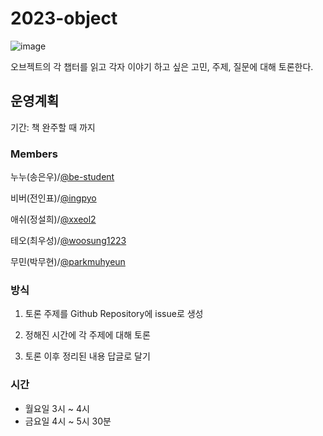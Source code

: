 # 2023-object

![image](https://user-images.githubusercontent.com/76938931/224477975-7d28878b-5c7e-4d35-be67-eb62eb167e28.png)


오브젝트의 각 챕터를 읽고 각자 이야기 하고 싶은 고민, 주제, 질문에 대해 토론한다.

## 운영계획

기간: 책 완주할 때 까지

### Members

누누(송은우)/[@be-student](https://github.com/be-student)

비버(전인표)/[@ingpyo](https://github.com/ingpyo)

애쉬(정설희)/[@xxeol2](https://github.com/xxeol2)

테오(최우성)/[@woosung1223](https://github.com/woosung1223)

무민(박무현)/[@parkmuhyeun](https://github.com/parkmuhyeun)

### 방식

1. 토론 주제를 Github Repository에 issue로 생성

2. 정해진 시간에 각 주제에 대해 토론

3. 토론 이후 정리된 내용 답글로 달기

### 시간
- 월요일 3시 ~ 4시
- 금요일 4시 ~ 5시 30분
